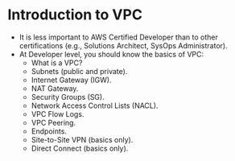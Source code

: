 # Introduction to VPC

- It is less important to AWS Certified Developer than to other certifications (e.g., Solutions Architect, SysOps Administrator).
- At Developer level, you should know the basics of VPC:
  - What is a VPC?
  - Subnets (public and private).
  - Internet Gateway (IGW).
  - NAT Gateway.
  - Security Groups (SG).
  - Network Access Control Lists (NACL).
  - VPC Flow Logs.
  - VPC Peering.
  - Endpoints.
  - Site-to-Site VPN (basics only).
  - Direct Connect (basics only).
